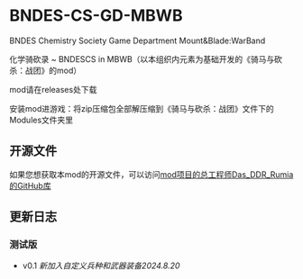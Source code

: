 # BNDES-CS-GD-MBWB
BNDES Chemistry Society Game Department Mount&Blade:WarBand

化学骑砍录 ~ BNDESCS in MBWB（以本组织内元素为基础开发的《骑马与砍杀：战团》的mod）

mod请在releases处下载

安装mod进游戏：将zip压缩包全部解压缩到《骑马与砍杀：战团》文件下的Modules文件夹里

## 开源文件
如果您想获取本mod的开源文件，可以访问[mod项目的总工程师Das_DDR_Rumia的GitHub库](https://github.com/Das-DDR-Rumia/BNDESCS_MBWB)

## 更新日志
### 测试版
* v0.1 *新加入自定义兵种和武器装备2024.8.20*
